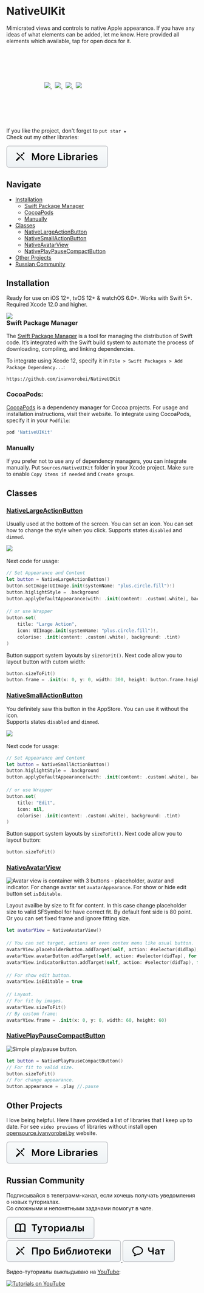 # NativeUIKit

Mimicrated views and controls to native Apple appearance. If you have any ideas of what elements can be added, let me know. Here provided all elements which available, tap for open docs for it.

<p float="left" style="margin: 100px">
    <a href="#NativeAvatarView">
        <img src="https://github.com/ivanvorobei/NativeUIKit/blob/main/Assets/Readme/Elements/NativeAvatarView.svg">
    </a>
    &nbsp;
    <a href="#NativeLargeActionButton">
        <img src="https://github.com/ivanvorobei/NativeUIKit/blob/main/Assets/Readme/Elements/NativeLargeActionButton.svg">
    </a>
    &nbsp;
    <a href="#NativeSmallActionButton">
        <img src="https://github.com/ivanvorobei/NativeUIKit/blob/main/Assets/Readme/Elements/NativeSmallActionButton.svg">
    </a>
    &nbsp;
    <a href="#NativePlayPauseCompactButton">
        <img src="https://github.com/ivanvorobei/NativeUIKit/blob/main/Assets/Readme/Elements/NativePlayPauseCompactButton.svg">
    </a>
</p>

If you like the project, don't forget to `put star ★`<br>Check out my other libraries:

<p float="left">
    <a href="https://opensource.ivanvorobei.by">
        <img src="https://github.com/ivanvorobei/Readme/blob/main/Buttons/more-libraries.svg">
    </a>
</p>

## Navigate

- [Installation](#installation)
    - [Swift Package Manager](#swift-package-manager)
    - [CocoaPods](#cocoapods)
    - [Manually](#manually)
- [Classes](#usage)
    - [NativeLargeActionButton](#NativeLargeActionButton)
    - [NativeSmallActionButton](#NativeSmallActionButton)
    - [NativeAvatarView](#NativeAvatarView)
    - [NativePlayPauseCompactButton](#NativePlayPauseCompactButton)
- [Other Projects](#other-projects)
- [Russian Community](#russian-community)

## Installation

Ready for use on iOS 12+, tvOS 12+ & watchOS 6.0+. Works with Swift 5+. Required Xcode 12.0 and higher.

<img align="right" src="https://github.com/ivanvorobei/NativeUIKit/blob/main/Assets/Readme/spm-install-preview.png" width="520"/>

### Swift Package Manager

The [Swift Package Manager](https://swift.org/package-manager/) is a tool for managing the distribution of Swift code. It’s integrated with the Swift build system to automate the process of downloading, compiling, and linking dependencies.

To integrate using Xcode 12, specify it in `File > Swift Packages > Add Package Dependency...`:

```ogdl
https://github.com/ivanvorobei/NativeUIKit
```

### CocoaPods:

[CocoaPods](https://cocoapods.org) is a dependency manager for Cocoa projects. For usage and installation instructions, visit their website. To integrate using CocoaPods, specify it in your `Podfile`:

```ruby
pod 'NativeUIKit'
```

### Manually

If you prefer not to use any of dependency managers, you can integrate manually. Put `Sources/NativeUIKit` folder in your Xcode project. Make sure to enable `Copy items if needed` and `Create groups`.

## Classes


### [NativeLargeActionButton](https://github.com/ivanvorobei/NativeUIKit/blob/main/Sources/NativeUIKit/NativeLargeActionButton.swift)

Usually used at the bottom of the screen. You can set an icon. You can set how to change the style when you click. Supports states `disabled` and `dimmed`.

<p float="left">
    <a href="https://opensource.ivanvorobei.by">
        <img src="https://github.com/ivanvorobei/NativeUIKit/blob/main/Assets/Readme/Elements/NativeLargeActionButton.svg">
    </a>
</p>

Next code for usage:

```swift
// Set Appearance and Content
let button = NativeLargeActionButton()
button.setImage(UIImage.init(systemName: "plus.circle.fill")!)
button.higlightStyle = .background
button.applyDefaultAppearance(with: .init(content: .custom(.white), background: .tint))

// or use Wrapper
button.set(
    title: "Large Action",
    icon: UIImage.init(systemName: "plus.circle.fill")!,
    colorise: .init(content: .custom(.white), background: .tint)
)
```

Button support system layouts by `sizeToFit()`. Next code allow you to layout button with cutom width:

```swift
button.sizeToFit()
button.frame = .init(x: 0, y: 0, width: 300, height: button.frame.height)
```

### [NativeSmallActionButton](https://github.com/ivanvorobei/NativeUIKit/blob/main/Sources/NativeUIKit/NativeSmallActionButton.swift)

You definitely saw this button in the AppStore. You can use it without the icon.<br>
Supports states `disabled` and `dimmed`.

<p float="left">
    <a href="https://opensource.ivanvorobei.by">
        <img src="https://github.com/ivanvorobei/NativeUIKit/blob/main/Assets/Readme/Elements/NativeSmallActionButton.svg">
    </a>
</p>

Next code for usage:

```swift
// Set Appearance and Content
let button = NativeSmallActionButton()
button.higlightStyle = .background
button.applyDefaultAppearance(with: .init(content: .custom(.white), background: .tint))

// or use Wrapper
button.set(
    title: "Edit",
    icon: nil,
    colorise: .init(content: .custom(.white), background: .tint)
)
```

Button support system layouts by `sizeToFit()`. Next code allow you to layout button:

```swift
button.sizeToFit()
```

### [NativeAvatarView](https://github.com/ivanvorobei/NativeUIKit/blob/main/Sources/NativeUIKit/NativeAvatarView.swift)

<a href="https://opensource.ivanvorobei.by">
    <img align="left" src="https://github.com/ivanvorobei/NativeUIKit/blob/main/Assets/Readme/Elements/NativeAvatarView.svg"/>
</a>

Avatar view is container with 3 buttons - placeholder, avatar and indicator. For change avatar set `avatarAppearance`. For show or hide edit button set `isEditable`.

Layout availbe by size to fit for content. In this case change placeholder size to valid SFSymbol for have correct fit. By default font side is 80 point. Or you can set fixed frame and ignore fitting size.

```swift
let avatarView = NativeAvatarView()

// You can set target, actions or even contex menu like usual button.
avatarView.placeholderButton.addTarget(self, action: #selector(didTap), for: .touchUpInside)
avatarView.avatarButton.addTarget(self, action: #selector(didTap), for: .touchUpInside)
avatarView.indicatorButton.addTarget(self, action: #selector(didTap), for: .touchUpInside)

// For show edit button.
avatarView.isEditable = true

// Layout.
// For fit by images.
avatarView.sizeToFit()
// By custom frame:
avatarView.frame = .init(x: 0, y: 0, width: 60, height: 60)
```

### [NativePlayPauseCompactButton](https://github.com/ivanvorobei/NativeUIKit/blob/main/Sources/NativeUIKit/NativePlayPauseCompactButton.swift)

<a href="https://opensource.ivanvorobei.by">
    <img align="left" src="https://github.com/ivanvorobei/NativeUIKit/blob/main/Assets/Readme/Elements/NativePlayPauseCompactButton.svg"/>
</a>

Simple play/pause button.

```swift
let button = NativePlayPauseCompactButton()
// For fit to valid size.
button.sizeToFit()
// For change appearance.
button.appearance = .play //.pause
```

## Other Projects

I love being helpful. Here I have provided a list of libraries that I keep up to date. For see `video previews` of libraries without install open [opensource.ivanvorobei.by](https://opensource.ivanvorobei.by) website.

<p float="left">
    <a href="https://opensource.ivanvorobei.by">
        <img src="https://github.com/ivanvorobei/Readme/blob/main/Buttons/more-libraries.svg">
    </a>
</p>

## Russian Community

Подписывайся в телеграмм-канал, если хочешь получать уведомления о новых туториалах.<br>
Со сложными и непонятными задачами помогут в чате.

<p float="left">
    <a href="https://sparrowcode.by/telegram/channel">
        <img src="https://github.com/ivanvorobei/Readme/blob/main/Buttons/russian-community-tutorials.svg">
    </a>
    <a href="https://sparrowcode.by/telegram/libs">
        <img src="https://github.com/ivanvorobei/Readme/blob/main/Buttons/russian-community-libraries.svg">
    </a>
    <a href="https://sparrowcode.by/telegram/chat">
        <img src="https://github.com/ivanvorobei/Readme/blob/main/Buttons/russian-community-chat.svg">
    </a>
</p>

Видео-туториалы выклыдываю на [YouTube](https://sparrowcode.by/youtube):

[![Tutorials on YouTube](https://cdn.ivanvorobei.by/github/readme/youtube-preview.jpg)](https://sparrowcode.by/youtube)
